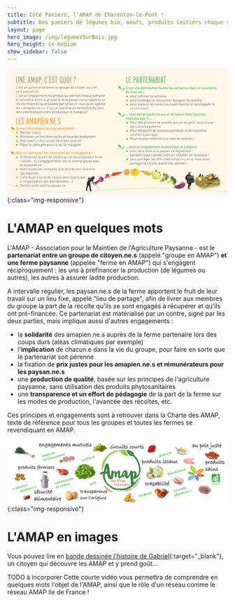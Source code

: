 ```yaml
---
title: Côté Paniers, l'AMAP de Charenton-le-Pont !
subtitle: Des paniers de légumes bio, oeufs, produits laitiers chaque semaine...
layout: page
hero_image: /img/legumesSurBois.jpg
hero_height: is-medium
show_sidebar: false
---
```


![definition-d-une-AMAP](/img/definitionAmap_AmapIdF2019.png){:class="img-responsive"}

# L'AMAP en quelques mots 

L'AMAP - Association pour le Maintien de l'Agriculture Paysanne - est le **partenariat entre un groupe de citoyen.ne.s** (appelé "groupe en AMAP") **et une ferme paysanne** (appelée "ferme en AMAP") qui s'engagent réciproquement : les uns à préfinancer la production (de légumes ou autres), les autres à assurer ladite production. 

A intervalle régulier, les paysan.ne.s de la ferme apportent le fruit de leur travail sur un lieu fixe, appelé "lieu de partage", afin de livrer aux membres du groupe la part de la récolte qu'ils se sont engagés à récupérer et qu'ils ont pré-financée. Ce partenariat est matérialisé par un contre, signé par les deux parties, mais implique aussi d'autres engagements :

- la **solidarité** des amapien.ne.s auprès de la ferme partenaire lors des coups durs (aléas climatiques par exemple)
- l'**implication** de chacun.e dans la vie du groupe, pour faire en sorte que le partenariat soit pérenne
- la fixation de **prix justes pour les amapien.ne.s et rémunérateurs pour les paysan.ne.s**
- une **production de qualité**, basée sur les principes de l'agriculture paysanne, sans utilisation des produits phytosanitaires
- une **transparence et un effort de pédagogie** de la part de la ferme sur les modes de production, l'avancée des récoltes, etc. 

Ces principes et engagements sont à retrouver dans la Charte des AMAP, texte de référence pour tous les groupes et toutes les fermes se revendiquant en AMAP. 

![banderoe-AMAP](/img/banderolePrincipeAMAP.jpg){:class="img-responsive"}

# L'AMAP en images

Vous pouvez lire en [bande dessinée l'histoire de Gabriel](http://www.amap-idf.org/images/imagesFCK/file/1reseau/communication/amap_bd_version_numerique.pdf){:target="_blank"}, un citoyen qui découvre les AMAP et y prend goût...

TODO à incorporer 
Cette courte vidéo vous permettra de comprendre en quelques mots l'objet de l'AMAP, ainsi que le rôle d'un réseau comme le réseau AMAP Ile de France !

